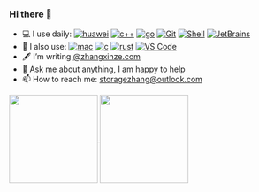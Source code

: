 ### Hi there 👋

<!--
- 📖 I have a B.E.degree in Computer Science [@BUAA](https://www.buaa.edu.cn)
- 🏢 I'm currently a software engineer [@HUAWEI](https://www.huawei.com) based in Beijing
-->
- 💻 I use daily: [![huawei](https://img.shields.io/badge/Huawei-f5010c?style=plastic&logo=huawei&logoColor=ffffff)](https://www.huawei.com) [![c++](https://img.shields.io/badge/-C++-00599C?style=plastic&logo=c%2B%2B&logoColor=ffffff)](https://www.huawei.com) [![go](https://img.shields.io/badge/-Go-87CEEB?style=plastic&logo=go&logoColor=ffffff)](https://www.huawei.com) [![Git](https://img.shields.io/badge/-Git-FF4500?style=plastic&logo=git&logoColor=FFFFFF)](https://www.huawei.com) [![Shell](https://img.shields.io/badge/-Shell-blasck?style=plastic&logo=Shell)](https://www.huawei.com) [![JetBrains](https://img.shields.io/badge/-JetBrains-800080?style=plastic&logo=jetbrains)](https://www.huawei.com)
- 🏢 I also use: [![mac](https://img.shields.io/badge/macOS-292e33?style=plastic&logo=apple&logoColor=ffffff)](https://www.huawei.com) [![c](https://img.shields.io/badge/-C-007396?style=plastic&logo=c&logoColor=ffffff)](https://www.huawei.com) [![rust](https://img.shields.io/badge/-Rust-111111?style=plastic&logo=rust&logoColor=ffffff)](https://www.huawei.com) [![VS Code](https://img.shields.io/badge/-VS%20Code-007ACC?style=plastic&logo=visual-studio-code)](https://www.huawei.com)
- 🖋 I’m writing [@zhangxinze.com](http://zhangxinze.com)
- 💬 Ask me about anything, I am happy to help
- 📫 How to reach me: storagezhang@outlook.com

<a href="https://github.com/storagezhang/github-readme-stats">
  <img align="center" src="https://github-readme-stats.vercel.app/api?username=storagezhang&show_icons=true&theme=algolia&count_private=true&include_all_commits=true" height=160/>
</a>
<a href="https://github.com/storagezhang/convoychat">
  <img align="center" src="https://github-readme-stats.vercel.app/api/top-langs/?username=storagezhang&layout=compact&theme=algolia&hide=java" height=160/>
</a>
